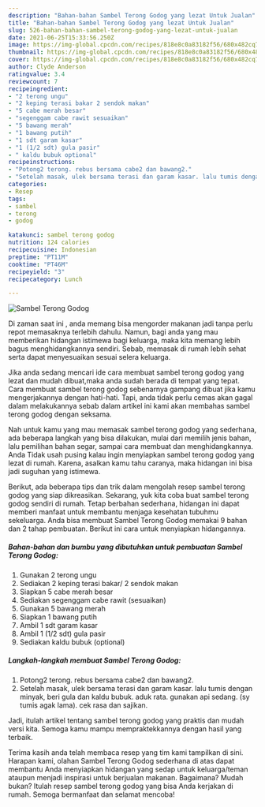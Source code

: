 ```yaml
---
description: "Bahan-bahan Sambel Terong Godog yang lezat Untuk Jualan"
title: "Bahan-bahan Sambel Terong Godog yang lezat Untuk Jualan"
slug: 526-bahan-bahan-sambel-terong-godog-yang-lezat-untuk-jualan
date: 2021-06-25T15:33:56.250Z
image: https://img-global.cpcdn.com/recipes/818e8c0a83182f56/680x482cq70/sambel-terong-godog-foto-resep-utama.jpg
thumbnail: https://img-global.cpcdn.com/recipes/818e8c0a83182f56/680x482cq70/sambel-terong-godog-foto-resep-utama.jpg
cover: https://img-global.cpcdn.com/recipes/818e8c0a83182f56/680x482cq70/sambel-terong-godog-foto-resep-utama.jpg
author: Clyde Anderson
ratingvalue: 3.4
reviewcount: 7
recipeingredient:
- "2 terong ungu"
- "2 keping terasi bakar 2 sendok makan"
- "5 cabe merah besar"
- "segenggam cabe rawit sesuaikan"
- "5 bawang merah"
- "1 bawang putih"
- "1 sdt garam kasar"
- "1 (1/2 sdt) gula pasir"
- " kaldu bubuk optional"
recipeinstructions:
- "Potong2 terong. rebus bersama cabe2 dan bawang2."
- "Setelah masak, ulek bersama terasi dan garam kasar. lalu tumis dengan minyak, beri gula dan kaldu bubuk. aduk rata. gunakan api sedang. (sy tumis agak lama). cek rasa dan sajikan."
categories:
- Resep
tags:
- sambel
- terong
- godog

katakunci: sambel terong godog 
nutrition: 124 calories
recipecuisine: Indonesian
preptime: "PT11M"
cooktime: "PT46M"
recipeyield: "3"
recipecategory: Lunch

---
```



![Sambel Terong Godog](https://img-global.cpcdn.com/recipes/818e8c0a83182f56/680x482cq70/sambel-terong-godog-foto-resep-utama.jpg)

Di zaman  saat ini , anda memang bisa mengorder makanan jadi tanpa perlu repot memasaknya terlebih dahulu. Namun, bagi anda yang mau memberikan hidangan istimewa bagi keluarga, maka kita memang lebih bagus menghidangkannya sendiri. Sebab, memasak di rumah lebih sehat serta dapat menyesuaikan sesuai selera keluarga.

Jika anda sedang mencari ide cara membuat sambel terong godog yang lezat dan mudah dibuat,maka anda sudah berada di tempat yang tepat. Cara membuat sambel terong godog  sebenarnya gampang dibuat jika kamu mengerjakannya dengan hati-hati. Tapi, anda tidak perlu cemas akan gagal dalam melakukannya 
sebab dalam artikel ini kami akan membahas sambel terong godog dengan seksama.  



Nah untuk kamu yang mau memasak sambel terong godog yang sederhana, ada beberapa langkah yang bisa dilakukan, mulai dari memilih jenis bahan, lalu pemilihan bahan segar, sampai cara membuat dan menghidangkannya. Anda Tidak usah pusing kalau ingin menyiapkan sambel terong godog yang lezat di rumah. Karena, asalkan kamu  tahu caranya, maka hidangan ini bisa jadi suguhan yang istimewa.

Berikut, ada beberapa tips dan trik dalam mengolah resep sambel terong godog yang siap dikreasikan. Sekarang, yuk kita coba buat sambel terong godog sendiri di rumah. Tetap berbahan sederhana, hidangan ini dapat memberi manfaat untuk membantu menjaga kesehatan tubuhmu sekeluarga. Anda bisa membuat Sambel Terong Godog memakai 9 bahan dan 2 tahap pembuatan. Berikut ini cara untuk menyiapkan hidangannya.

<!--inarticleads1-->

##### Bahan-bahan dan bumbu yang dibutuhkan untuk pembuatan Sambel Terong Godog:

1. Gunakan 2 terong ungu
1. Sediakan 2 keping terasi bakar/ 2 sendok makan
1. Siapkan 5 cabe merah besar
1. Sediakan segenggam cabe rawit (sesuaikan)
1. Gunakan 5 bawang merah
1. Siapkan 1 bawang putih
1. Ambil 1 sdt garam kasar
1. Ambil 1 (1/2 sdt) gula pasir
1. Sediakan  kaldu bubuk (optional)




<!--inarticleads2-->

##### Langkah-langkah membuat Sambel Terong Godog:

1. Potong2 terong. rebus bersama cabe2 dan bawang2.
1. Setelah masak, ulek bersama terasi dan garam kasar. lalu tumis dengan minyak, beri gula dan kaldu bubuk. aduk rata. gunakan api sedang. (sy tumis agak lama). cek rasa dan sajikan.




Jadi, itulah artikel tentang  sambel terong godog  yang praktis dan mudah versi kita. Semoga kamu mampu mempraktekkannya dengan hasil yang terbaik. 

Terima kasih anda telah membaca resep yang tim kami tampilkan di sini. Harapan kami, olahan  Sambel Terong Godog sederhana di atas dapat membantu Anda menyiapkan hidangan yang sedap untuk keluarga/teman ataupun menjadi inspirasi untuk berjualan makanan. Bagaimana? Mudah bukan? Itulah resep sambel terong godog yang bisa Anda kerjakan di rumah. Semoga bermanfaat dan selamat mencoba!

